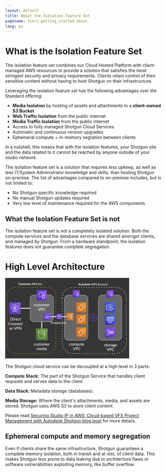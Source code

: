 ```yaml
---
layout: default
title: About the Isolation Feature Set
pagename: tier1-getting_started-about
lang: en
---
```


# What is the Isolation Feature Set

The isolation feature set combines our Cloud Hosted Platform with client-managed AWS resources to provide a solution that satisfies the most stringent security and privacy requirements. Clients retain control of their sensitive content without having to host Shotgun on their infrastructure.

Leveraging the isolation feature set has the following advantages over the Standard offering:

* **Media Isolation** by hosting of assets and attachments in a **client-owned S3 Bucket**
* **Web Traffic Isolation** from the public internet
* **Media Traffic Isolation** from the public internet
* Access to fully managed Shotgun Cloud Services
* Automatic and continuous version upgrades
* Ephemeral compute + in-memory segration between clients

In a nutshell, this means that with the isolation features, your Shotgun site and the data related to it cannot be reached by anyone outside of your studio network.

The isolation feature set is a solution that requires less upkeep, as well as less IT/System Administrator knowledge and skills, than hosting Shotgun on-premise. The list of advantages compared to on-premise includes, but is not limited to:

* No Shotgun specific knowledge required
* No manual Shotgun updates required
* Very low level of maintenance required for the AWS components

## What the Isolation Feature Set is not

The isolation feature set is not a completely isolated solution. Both the compute services and the database services are shared amongst clients, and managed by Shotgun. From a hardware standpoint, the isolation features does not guarantee complete segregation.

# High Level Architecture
![tier1-arch](../images/tier1-about-arch.png)

The Shotgun cloud service  can be decoupled at a high level in 3 parts:

**Compute Stack:** The part of the Shotgun Service that handles client requests and serves data to the client.

**Data Stack:** Metadata storage (databases).

**Media Storage:** Where the client's attachments, media, and assets are stored. Shotgun uses AWS S3 to store client content.

Please read [Securing Studio IP in AWS: Cloud-based VFX Project Management with Autodesk Shotgun blog post](https://aws.amazon.com/blogs/media/securing-studio-ip-in-aws-cloud-based-vfx-project-management-with-autodesk-shotgun/) for more details.

## Ephemeral compute and memory segregation
Even if clients share the same infrastructure, Shotgun guarantees a complete memory isolation, both in transit and at rest, of client data. This makes Shotgun less prone to data leaking due to architecture flaws or software vulnerabilities exploiting memory, like buffer overflow.
